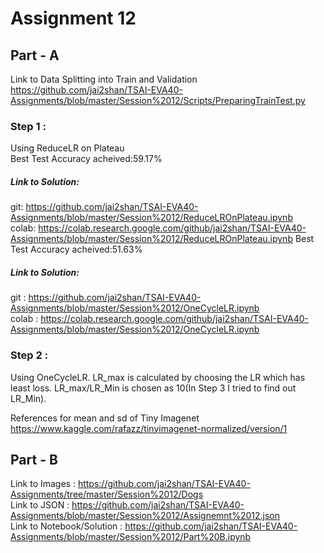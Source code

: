 # Assignment 12
## Part - A
Link to Data Splitting into Train and Validation    
https://github.com/jai2shan/TSAI-EVA40-Assignments/blob/master/Session%2012/Scripts/PreparingTrainTest.py

### Step 1 : 
Using ReduceLR on Plateau     
Best Test Accuracy acheived:59.17%

##### Link to Solution:
git: https://github.com/jai2shan/TSAI-EVA40-Assignments/blob/master/Session%2012/ReduceLROnPlateau.ipynb            
colab: https://colab.research.google.com/github/jai2shan/TSAI-EVA40-Assignments/blob/master/Session%2012/ReduceLROnPlateau.ipynb
Best Test Accuracy acheived:51.63%

##### Link to Solution:
git : https://github.com/jai2shan/TSAI-EVA40-Assignments/blob/master/Session%2012/OneCycleLR.ipynb   
colab : https://colab.research.google.com/github/jai2shan/TSAI-EVA40-Assignments/blob/master/Session%2012/OneCycleLR.ipynb

### Step 2 :
Using OneCycleLR. LR_max is calculated by choosing the LR which has least loss. LR_max/LR_Min is chosen as 10(In Step 3 I tried to find out LR_Min).    

References for mean and sd of Tiny Imagenet         
https://www.kaggle.com/rafazz/tinyimagenet-normalized/version/1


## Part - B
Link to Images : https://github.com/jai2shan/TSAI-EVA40-Assignments/tree/master/Session%2012/Dogs              
Link to JSON : https://github.com/jai2shan/TSAI-EVA40-Assignments/blob/master/Session%2012/Assignemnt%2012.json          
Link to Notebook/Solution : https://github.com/jai2shan/TSAI-EVA40-Assignments/blob/master/Session%2012/Part%20B.ipynb
